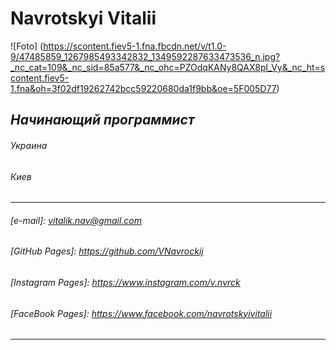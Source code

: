 # **Navrotskyi Vitalii**

![Foto] (https://scontent.fiev5-1.fna.fbcdn.net/v/t1.0-9/47485859_1267985493342832_1349592287633473536_n.jpg?_nc_cat=109&_nc_sid=85a577&_nc_ohc=PZOdqKANy8QAX8pl_Vy&_nc_ht=scontent.fiev5-1.fna&oh=3f02df19262742bcc59220680da1f9bb&oe=5F005D77)
## *Начинающий программист*
###### Украина
###### Киев
---
###### [e-mail]: vitalik.nav@gmail.com
###### [GitHub Pages]: https://github.com/VNavrockij
###### [Instagram Pages]: https://www.instagram.com/v.nvrck
###### [FaceBook Pages]: https://www.facebook.com/navrotskyivitalii
---
